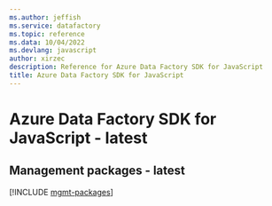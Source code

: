 ```yaml
---
ms.author: jeffish
ms.service: datafactory
ms.topic: reference
ms.data: 10/04/2022
ms.devlang: javascript
author: xirzec
description: Reference for Azure Data Factory SDK for JavaScript
title: Azure Data Factory SDK for JavaScript
---
```

# Azure Data Factory SDK for JavaScript - latest

## Management packages - latest
[!INCLUDE [mgmt-packages](data-factory-mgmt-index.md)]